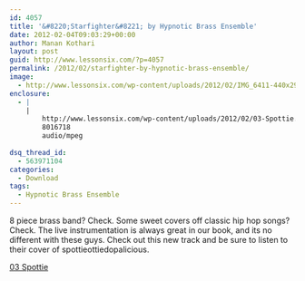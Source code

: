 ```yaml
---
id: 4057
title: '&#8220;Starfighter&#8221; by Hypnotic Brass Ensemble'
date: 2012-02-04T09:03:29+00:00
author: Manan Kothari
layout: post
guid: http://www.lessonsix.com/?p=4057
permalink: /2012/02/starfighter-by-hypnotic-brass-ensemble/
image:
  - http://www.lessonsix.com/wp-content/uploads/2012/02/IMG_6411-440x293.jpg
enclosure:
  - |
    |
        http://www.lessonsix.com/wp-content/uploads/2012/02/03-Spottie.mp3
        8016718
        audio/mpeg
        
dsq_thread_id:
  - 563971104
categories:
  - Download
tags:
  - Hypnotic Brass Ensemble
---
```

8 piece brass band? Check. Some sweet covers off classic hip hop songs? Check. The live instrumentation is always great in our book, and its no different with these guys. Check out this new track and be sure to listen to their cover of spottieottiedopalicious.
  


[03 Spottie](http://www.lessonsix.com/wp-content/uploads/2012/02/03-Spottie.mp3)